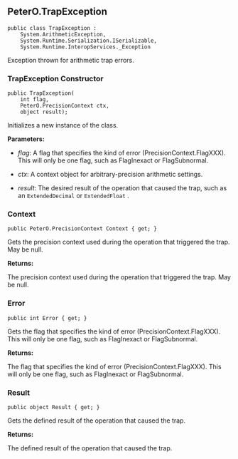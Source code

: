 ## PeterO.TrapException

    public class TrapException :
        System.ArithmeticException,
        System.Runtime.Serialization.ISerializable,
        System.Runtime.InteropServices._Exception

Exception thrown for arithmetic trap errors.

### TrapException Constructor

    public TrapException(
        int flag,
        PeterO.PrecisionContext ctx,
        object result);

Initializes a new instance of the class.

<b>Parameters:</b>

 * <i>flag</i>: A flag that specifies the kind of error (PrecisionContext.FlagXXX). This will only be one flag, such as FlagInexact or FlagSubnormal.

 * <i>ctx</i>: A context object for arbitrary-precision arithmetic settings.

 * <i>result</i>: The desired result of the operation that caused the trap, such as an  `ExtendedDecimal`  or `ExtendedFloat` .

### Context

    public PeterO.PrecisionContext Context { get; }

Gets the precision context used during the operation that triggered the trap. May be null.

<b>Returns:</b>

The precision context used during the operation that triggered the trap. May be null.

### Error

    public int Error { get; }

Gets the flag that specifies the kind of error (PrecisionContext.FlagXXX). This will only be one flag, such as FlagInexact or FlagSubnormal.

<b>Returns:</b>

The flag that specifies the kind of error (PrecisionContext.FlagXXX). This will only be one flag, such as FlagInexact or FlagSubnormal.

### Result

    public object Result { get; }

Gets the defined result of the operation that caused the trap.

<b>Returns:</b>

The defined result of the operation that caused the trap.
